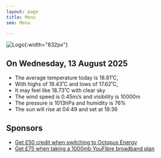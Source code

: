 ```yaml
---
layout: page
title: Menu
seo: Menu

---
```


![Logo](/images/logo.jpg){:width="832px"}

<!-- weather_marker starts -->
## On Wednesday, 13 August 2025

- The average temperature today is 18.81˚C,
- With highs of 19.43˚C and lows of 17.62˚C,
- It may feel like 18.73˚C with clear sky
- The wind speed is 0.45m/s and visibility is 10000m
- The pressure is 1013hPa and humidity is 76%
- The sun will rise at 04:49 and set at 19:36

<!-- weather_marker ends -->

## Sponsors

- [Get £50 credit when switching to Octopus Energy](https://bit.ly/3oD1nnS)
- [Get £75 when taking a 1000mb YouFibre broadband plan](https://aklam.io/91zWhU?)
